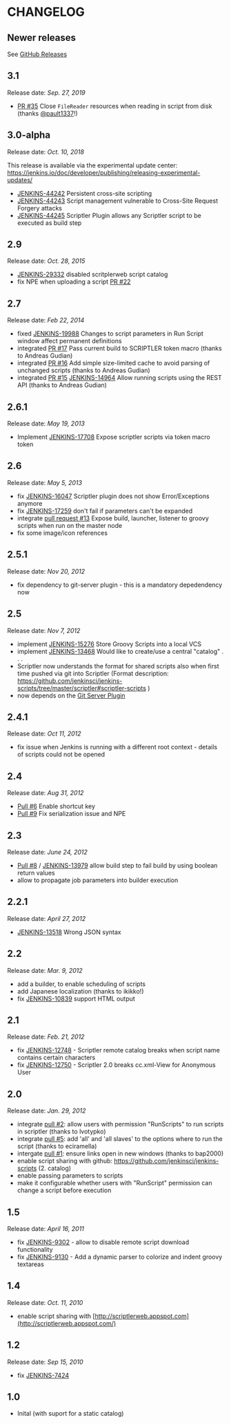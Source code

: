 # CHANGELOG

## Newer releases

See [GitHub Releases](https://github.com/jenkinsci/scriptler-plugin/releases)

## 3.1

Release date: _Sep. 27, 2019_

-   [PR #35](https://github.com/jenkinsci/scriptler-plugin/pull/35) Close
    `FileReader` resources when reading in script from disk (thanks
    [@pault1337](https://github.com/pault1337)!)

## 3.0-alpha 

Release date: _Oct. 10, 2018_

This release is available via the experimental update
center: <https://jenkins.io/doc/developer/publishing/releasing-experimental-updates/>

-   [JENKINS-44242](https://issues.jenkins-ci.org/browse/JENKINS-44242) Persistent
    cross-site scripting
-   [JENKINS-44243](https://issues.jenkins-ci.org/browse/JENKINS-44243) Script
    management vulnerable to Cross-Site Request Forgery attacks
-   [JENKINS-44245](https://issues.jenkins-ci.org/browse/JENKINS-44245) Scriptler
    Plugin allows any Scriptler script to be executed as build step  

## 2.9

Release date: _Oct. 28, 2015_

-   [JENKINS-29332](https://issues.jenkins-ci.org/browse/JENKINS-29332) disabled
    scritplerweb script catalog
-   fix NPE when uploading a script [PR
    \#22](https://github.com/jenkinsci/scriptler-plugin/pull/22)

## 2.7

Release date: _Feb 22, 2014_

-   fixed
    [JENKINS-19988](https://issues.jenkins-ci.org/browse/JENKINS-19988)
    Changes to script parameters in Run Script window affect permanent
    definitions
-   integrated [PR
    \#17](https://github.com/jenkinsci/scriptler-plugin/pull/17) Pass
    current build to SCRIPTLER token macro (thanks to Andreas Gudian)
-   integrated [PR
    \#16](https://github.com/jenkinsci/scriptler-plugin/pull/16) Add
    simple size-limited cache to avoid parsing of unchanged scripts
    (thanks to Andreas Gudian)
-   integrated [PR
    \#15](https://github.com/jenkinsci/scriptler-plugin/pull/15) [JENKINS-14964](https://issues.jenkins-ci.org/browse/JENKINS-14964)
    Allow running scripts using the REST API (thanks to Andreas Gudian)

## 2.6.1

Release date: _May 19, 2013_

-   Implement
    [JENKINS-17708](https://issues.jenkins-ci.org/browse/JENKINS-17708)
    Expose scriptler scripts via token macro token

## 2.6

Release date: _May 5, 2013_

-   fix
    [JENKINS-16047](https://issues.jenkins-ci.org/browse/JENKINS-16047)
    Scriptler plugin does not show Error/Exceptions anymore
-   fix
    [JENKINS-17259](https://issues.jenkins-ci.org/browse/JENKINS-17259)
    don't fail if parameters can't be expanded
-   integrate [pull request
    \#13](https://github.com/jenkinsci/scriptler-plugin/pull/13) Expose
    build, launcher, listener to groovy scripts when run on the master
    node
-   fix some image/icon references

## 2.5.1

Release date: _Nov 20, 2012_

-   fix dependency to git-server plugin - this is a mandatory
    depedendency now

## 2.5

Release date: _Nov 7, 2012_

-   implement
    [JENKINS-15276](https://issues.jenkins-ci.org/browse/JENKINS-15276)
    Store Groovy Scripts into a local VCS
-   implement
    [JENKINS-13468](https://issues.jenkins-ci.org/browse/JENKINS-13468)
    Would like to create/use a central "catalog" . . . 
-   Scriptler now understands the format for shared scripts also when
    first time pushed via git into Scriptler (Format description:
    <https://github.com/jenkinsci/jenkins-scripts/tree/master/scriptler#scriptler-scripts>
    )
-   now depends on the [Git Server
    Plugin](https://wiki.jenkins.io/display/JENKINS/Git+Server+Plugin)

## 2.4.1

Release date: _Oct 11, 2012_

-   fix issue when Jenkins is running with a different root context -
    details of scripts could not be opened

## 2.4

Release date: _Aug 31, 2012_

-   [Pull \#6](https://github.com/jenkinsci/scriptler-plugin/pull/6)
    Enable shortcut key
-   [Pull \#9](https://github.com/jenkinsci/scriptler-plugin/pull/9) Fix
    serialization issue and NPE

## 2.3

Release date: _June 24, 2012_

-   [Pull \#8](https://github.com/jenkinsci/scriptler-plugin/pull/8) /
    [JENKINS-13979](https://issues.jenkins-ci.org/browse/JENKINS-13979)
    allow build step to fail build by using boolean return values
-   allow to propagate job parameters into builder execution

## 2.2.1

Release date: _April 27, 2012_

-   [JENKINS-13518](https://issues.jenkins-ci.org/browse/JENKINS-13518)
    Wrong JSON syntax

## 2.2

Release date: _Mar. 9, 2012_

-   add a builder, to enable scheduling of scripts
-   add Japanese localization (thanks to ikikko!)
-   fix
    [JENKINS-10839](https://issues.jenkins-ci.org/browse/JENKINS-10839)
    support HTML output

## 2.1

Release date: _Feb. 21, 2012_

-   fix [JENKINS-12748](https://issues.jenkins-ci.org/browse/JENKINS-12748) -
    Scriptler remote catalog breaks when script name contains certain
    characters
-   fix [JENKINS-12750](https://issues.jenkins-ci.org/browse/JENKINS-12750) -
    Scriptler 2.0 breaks cc.xml-View for Anonymous User

## 2.0

Release date: _Jan. 29, 2012_

-   integrate [pull
    \#2](https://github.com/jenkinsci/scriptler-plugin/pull/2): allow
    users with permission "RunScripts" to run scripts in scriptler
    (thanks to lvotypko)
-   integrate [pull
    \#5](https://github.com/jenkinsci/scriptler-plugin/pull/5): add
    'all' and 'all slaves' to the options where to run the script
    (thanks to eciramella)
-   intergate [pull
    \#1](https://github.com/jenkinsci/scriptler-plugin/pull/1): ensure
    links open in new windows (thanks to bap2000)
-   enable script sharing with github:
    <https://github.com/jenkinsci/jenkins-scripts> (2. catalog)
-   enable passing parameters to scripts
-   make it configurable whether users with "RunScript" permission can
    change a script before execution

## 1.5

Release date: _April 16, 2011_

-   fix
    [JENKINS-9302](https://issues.jenkins-ci.org/browse/JENKINS-9302) -
    allow to disable remote script download functionality
-   fix
    [JENKINS-9130](https://issues.jenkins-ci.org/browse/JENKINS-9130) -
    Add a dynamic parser to colorize and indent groovy textareas

## 1.4

Release date: _Oct. 11, 2010_

-   enable script sharing with
    [http://scriptlerweb.appspot.com](http://scriptlerweb.appspot.com/)

## 1.2

Release date: _Sep 15, 2010_

-   fix [JENKINS-7424](http://issues.jenkins-ci.org/browse/JENKINS-7424)

## 1.0

-   Inital (with suport for a static catalog)
